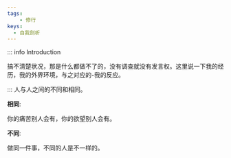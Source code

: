 ```yaml
---
tags:
    - 修行
keys:
  - 自我剖析
---
```

::: info Introduction

搞不清楚状况，那是什么都做不了的，没有调查就没有发言权。这里说一下我的经历，我的外界环境，与之对应的-我的反应。

:::
人与人之间的不同和相同。

**相同**:

你的痛苦别人会有，你的欲望别人会有。

**不同**:

做同一件事，不同的人是不一样的。

